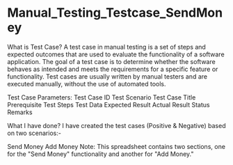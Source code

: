 # Manual_Testing_Testcase_SendMoney
What is Test Case?
A test case in manual testing is a set of steps and expected outcomes that are used to evaluate the functionality of a software application. The goal of a test case is to determine whether the software behaves as intended and meets the requirements for a specific feature or functionality. Test cases are usually written by manual testers and are executed manually, without the use of automated tools.

Test Case Parameters:
Test Case ID
Test Scenario
Test Case Title
Prerequisite
Test Steps
Test Data
Expected Result
Actual Result
Status
Remarks

What I have done?
I have created the test cases (Positive & Negative) based on two scenarios:-

Send Money
Add Money
Note: This spreadsheet contains two sections, one for the "Send Money" functionality and another for "Add Money."
